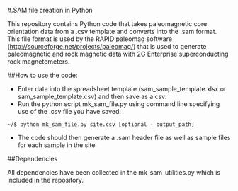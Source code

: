 #.SAM file creation in Python

This repository contains Python code that takes paleomagnetic core orientation data from a .csv template and converts into the .sam format. This file format is used by the RAPID paleomag software (http://sourceforge.net/projects/paleomag/) that is used to generate paleomagnetic and rock magnetic data with 2G Enterprise superconducting rock magnetometers.

##How to use the code:

- Enter data into the spreadsheet template (sam_sample_template.xlsx or sam_sample_template.csv) and then save as a csv. 
- Run the python script mk_sam_file.py using command line specifying use of the .csv file you have saved:
```
~/$ python mk_sam_file.py site.csv [optional - output_path]
```
- The code should then generate a .sam header file as well as sample files for each sample in the site.

##Dependencies

All dependencies have been collected in the mk_sam_utilities.py which is included in the repository.
